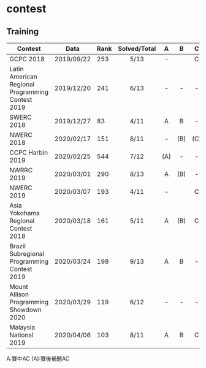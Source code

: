 # contest

## Training
| Contest | Data | Rank | Solved/Total |A|B|C|D|E|F|G|H|I|J|K|L|M|
|-|-|-|:-:|:-:|:-:|:-:|:-:|:-:|:-:|:-:|:-:|:-:|:-:|:-:|:-:|:-:|
| GCPC  2018                                       | 2019/09/22 | 253 | 5/13   |-||C||E|F|-|-|I|-|-|-|(M)|
| Latin American Regional Programming Contest 2019 | 2019/12/20 | 241 | 6/13   |-|-|-|-|E|-|-|-|I|-|K|L|M|
| SWERC 2018                                       | 2019/12/27 | 83  | 4/11   |A|B|-|D|E|-|(G)|-|-|-|-|-|-|
| NWERC 2018                                       | 2020/02/17 | 151 | 8/11   |-|(B)|(C)|-|(E)|-|(G)|H|I|(J)|K|
| CCPC Harbin 2019                                 | 2020/02/25 | 544 | 7/12   |(A)|-|-|-|(E)|F|-|-|(I)|J|K|(L)|
| NWRRC 2019                                       | 2020/03/01 | 290 | 8/13   |A|(B)|-|-|E|-|-|(H)|(I)|J|(K)|-|M|
| NWERC 2019                                       | 2020/03/07 | 193 | 4/11   |-||C|-|E|F|-|-|I|-|-|
| Asia Yokohama Regional Contest 2018              | 2020/03/18 | 161 | 5/11   |A|(B)|C|-|-|-|G|-|-|-|K|
| Brazil Subregional Programming Contest 2019      | 2020/03/24 | 198 | 9/13   |A|B|-|D|-|-|(G)|H|(I)|(J)|-|L|M|
| Mount Allison Programming Showdown 2020          | 2020/03/29 | 119 | 6/12   |-|-|-|D|-|F|G|H|(I)|J|-|-|
| Malaysia National 2019                           | 2020/04/06 | 103 | 8/11   |A|B|C|-|E|-|-|G|H|I|J|K|

A:賽中AC
(A):賽後補題AC
